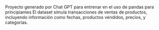 Proyecto generado por Chat GPT para entrenar en el uso de pandas para principiantes
El dataset simula transacciones de ventas de productos, incluyendo información como fechas, productos vendidos, precios, y categorías.
